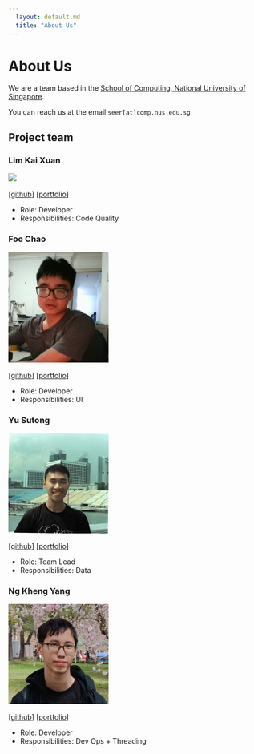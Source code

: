 ```yaml
---
  layout: default.md
  title: "About Us"
---
```


# About Us

We are a team based in the [School of Computing, National University of Singapore](http://www.comp.nus.edu.sg).

You can reach us at the email `seer[at]comp.nus.edu.sg`

## Project team

### Lim Kai Xuan

<img src="images/kaixuan477.png" width="200px">

[[github](https://github.com/kaixuan477)]
[[portfolio](team/kaixuan477)]

* Role: Developer
* Responsibilities: Code Quality

### Foo Chao

<img src="images/foochao.png" width="200px">

[[github](http://github.com/FooChao)]
[[portfolio](team/FooChao.md)]

* Role: Developer
* Responsibilities: UI

### Yu Sutong

<img src="images/yu-sutong.png" width="200px">

[[github](http://github.com/yu-sutong)] [[portfolio](team/yu-sutong.md)]

* Role: Team Lead
* Responsibilities: Data

### Ng Kheng Yang

<img src="images/awdse22.png" width="200px">

[[github](https://github.com/awdse22)]
[[portfolio](team/khengyang.md)]

* Role: Developer
* Responsibilities: Dev Ops + Threading
